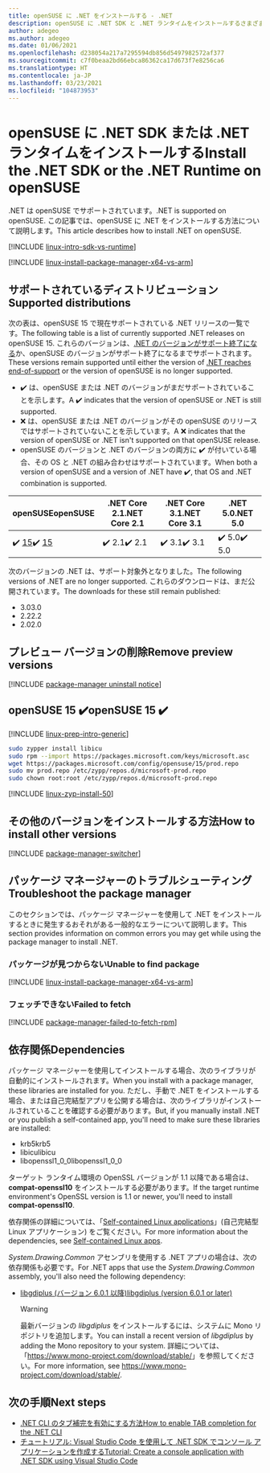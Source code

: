 ```yaml
---
title: openSUSE に .NET をインストールする - .NET
description: openSUSE に .NET SDK と .NET ランタイムをインストールするさまざまな方法を示します。
author: adegeo
ms.author: adegeo
ms.date: 01/06/2021
ms.openlocfilehash: d238054a217a7295594db856d5497982572af377
ms.sourcegitcommit: c7f0beaa2bd66ebca86362ca17d673f7e8256ca6
ms.translationtype: HT
ms.contentlocale: ja-JP
ms.lasthandoff: 03/23/2021
ms.locfileid: "104873953"
---
```

# <a name="install-the-net-sdk-or-the-net-runtime-on-opensuse"></a><span data-ttu-id="d26a0-103">openSUSE に .NET SDK または .NET ランタイムをインストールする</span><span class="sxs-lookup"><span data-stu-id="d26a0-103">Install the .NET SDK or the .NET Runtime on openSUSE</span></span>

<span data-ttu-id="d26a0-104">.NET は openSUSE でサポートされています。</span><span class="sxs-lookup"><span data-stu-id="d26a0-104">.NET is supported on openSUSE.</span></span> <span data-ttu-id="d26a0-105">この記事では、openSUSE に .NET をインストールする方法について説明します。</span><span class="sxs-lookup"><span data-stu-id="d26a0-105">This article describes how to install .NET on openSUSE.</span></span>

[!INCLUDE [linux-intro-sdk-vs-runtime](includes/linux-intro-sdk-vs-runtime.md)]

[!INCLUDE [linux-install-package-manager-x64-vs-arm](includes/linux-install-package-manager-x64-vs-arm.md)]

## <a name="supported-distributions"></a><span data-ttu-id="d26a0-106">サポートされているディストリビューション</span><span class="sxs-lookup"><span data-stu-id="d26a0-106">Supported distributions</span></span>

<span data-ttu-id="d26a0-107">次の表は、openSUSE 15 で現在サポートされている .NET リリースの一覧です。</span><span class="sxs-lookup"><span data-stu-id="d26a0-107">The following table is a list of currently supported .NET releases on openSUSE 15.</span></span> <span data-ttu-id="d26a0-108">これらのバージョンは、[.NET のバージョンがサポート終了になる](https://dotnet.microsoft.com/platform/support/policy/dotnet-core)か、openSUSE のバージョンがサポート終了になるまでサポートされます。</span><span class="sxs-lookup"><span data-stu-id="d26a0-108">These versions remain supported until either the version of [.NET reaches end-of-support](https://dotnet.microsoft.com/platform/support/policy/dotnet-core) or the version of openSUSE is no longer supported.</span></span>

- <span data-ttu-id="d26a0-109">✔️ は、openSUSE または .NET のバージョンがまだサポートされていることを示します。</span><span class="sxs-lookup"><span data-stu-id="d26a0-109">A ✔️ indicates that the version of openSUSE or .NET is still supported.</span></span>
- <span data-ttu-id="d26a0-110">❌ は、openSUSE または .NET のバージョンがその openSUSE のリリースではサポートされていないことを示しています。</span><span class="sxs-lookup"><span data-stu-id="d26a0-110">A ❌ indicates that the version of openSUSE or .NET isn't supported on that openSUSE release.</span></span>
- <span data-ttu-id="d26a0-111">openSUSE のバージョンと .NET のバージョンの両方に ✔️ が付いている場合、その OS と .NET の組み合わせはサポートされています。</span><span class="sxs-lookup"><span data-stu-id="d26a0-111">When both a version of openSUSE and a version of .NET have ✔️, that OS and .NET combination is supported.</span></span>

| <span data-ttu-id="d26a0-112">openSUSE</span><span class="sxs-lookup"><span data-stu-id="d26a0-112">openSUSE</span></span>                   | <span data-ttu-id="d26a0-113">.NET Core 2.1</span><span class="sxs-lookup"><span data-stu-id="d26a0-113">.NET Core 2.1</span></span> | <span data-ttu-id="d26a0-114">.NET Core 3.1</span><span class="sxs-lookup"><span data-stu-id="d26a0-114">.NET Core 3.1</span></span> | <span data-ttu-id="d26a0-115">.NET 5.0</span><span class="sxs-lookup"><span data-stu-id="d26a0-115">.NET 5.0</span></span> |
|----------------------------|---------------|---------------|----------------|
| <span data-ttu-id="d26a0-116">✔️ [15](#opensuse-15-)</span><span class="sxs-lookup"><span data-stu-id="d26a0-116">✔️ [15](#opensuse-15-)</span></span>     | <span data-ttu-id="d26a0-117">✔️ 2.1</span><span class="sxs-lookup"><span data-stu-id="d26a0-117">✔️ 2.1</span></span>        | <span data-ttu-id="d26a0-118">✔️ 3.1</span><span class="sxs-lookup"><span data-stu-id="d26a0-118">✔️ 3.1</span></span>        | <span data-ttu-id="d26a0-119">✔️ 5.0</span><span class="sxs-lookup"><span data-stu-id="d26a0-119">✔️ 5.0</span></span> |

<span data-ttu-id="d26a0-120">次のバージョンの .NET は、サポート対象外となりました。</span><span class="sxs-lookup"><span data-stu-id="d26a0-120">The following versions of .NET are no longer supported.</span></span> <span data-ttu-id="d26a0-121">これらのダウンロードは、まだ公開されています。</span><span class="sxs-lookup"><span data-stu-id="d26a0-121">The downloads for these still remain published:</span></span>

- <span data-ttu-id="d26a0-122">3.0</span><span class="sxs-lookup"><span data-stu-id="d26a0-122">3.0</span></span>
- <span data-ttu-id="d26a0-123">2.2</span><span class="sxs-lookup"><span data-stu-id="d26a0-123">2.2</span></span>
- <span data-ttu-id="d26a0-124">2.0</span><span class="sxs-lookup"><span data-stu-id="d26a0-124">2.0</span></span>

## <a name="remove-preview-versions"></a><span data-ttu-id="d26a0-125">プレビュー バージョンの削除</span><span class="sxs-lookup"><span data-stu-id="d26a0-125">Remove preview versions</span></span>

[!INCLUDE [package-manager uninstall notice](./includes/linux-uninstall-preview-info.md)]

## <a name="opensuse-15-"></a><span data-ttu-id="d26a0-126">openSUSE 15 ✔️</span><span class="sxs-lookup"><span data-stu-id="d26a0-126">openSUSE 15 ✔️</span></span>

[!INCLUDE [linux-prep-intro-generic](includes/linux-prep-intro-generic.md)]

```bash
sudo zypper install libicu
sudo rpm --import https://packages.microsoft.com/keys/microsoft.asc
wget https://packages.microsoft.com/config/opensuse/15/prod.repo
sudo mv prod.repo /etc/zypp/repos.d/microsoft-prod.repo
sudo chown root:root /etc/zypp/repos.d/microsoft-prod.repo
```

[!INCLUDE [linux-zyp-install-50](includes/linux-install-50-zyp.md)]

## <a name="how-to-install-other-versions"></a><span data-ttu-id="d26a0-127">その他のバージョンをインストールする方法</span><span class="sxs-lookup"><span data-stu-id="d26a0-127">How to install other versions</span></span>

[!INCLUDE [package-manager-switcher](./includes/package-manager-heading-hack-pkgname.md)]

## <a name="troubleshoot-the-package-manager"></a><span data-ttu-id="d26a0-128">パッケージ マネージャーのトラブルシューティング</span><span class="sxs-lookup"><span data-stu-id="d26a0-128">Troubleshoot the package manager</span></span>

<span data-ttu-id="d26a0-129">このセクションでは、パッケージ マネージャーを使用して .NET をインストールするときに発生するおそれがある一般的なエラーについて説明します。</span><span class="sxs-lookup"><span data-stu-id="d26a0-129">This section provides information on common errors you may get while using the package manager to install .NET.</span></span>

### <a name="unable-to-find-package"></a><span data-ttu-id="d26a0-130">パッケージが見つからない</span><span class="sxs-lookup"><span data-stu-id="d26a0-130">Unable to find package</span></span>

[!INCLUDE [linux-install-package-manager-x64-vs-arm](includes/linux-install-package-manager-x64-vs-arm.md)]

### <a name="failed-to-fetch"></a><span data-ttu-id="d26a0-131">フェッチできない</span><span class="sxs-lookup"><span data-stu-id="d26a0-131">Failed to fetch</span></span>

[!INCLUDE [package-manager-failed-to-fetch-rpm](includes/package-manager-failed-to-fetch-rpm.md)]

## <a name="dependencies"></a><span data-ttu-id="d26a0-132">依存関係</span><span class="sxs-lookup"><span data-stu-id="d26a0-132">Dependencies</span></span>

<span data-ttu-id="d26a0-133">パッケージ マネージャーを使用してインストールする場合、次のライブラリが自動的にインストールされます。</span><span class="sxs-lookup"><span data-stu-id="d26a0-133">When you install with a package manager, these libraries are installed for you.</span></span> <span data-ttu-id="d26a0-134">ただし、手動で .NET をインストールする場合、または自己完結型アプリを公開する場合は、次のライブラリがインストールされていることを確認する必要があります。</span><span class="sxs-lookup"><span data-stu-id="d26a0-134">But, if you manually install .NET or you publish a self-contained app, you'll need to make sure these libraries are installed:</span></span>

- <span data-ttu-id="d26a0-135">krb5</span><span class="sxs-lookup"><span data-stu-id="d26a0-135">krb5</span></span>
- <span data-ttu-id="d26a0-136">libicu</span><span class="sxs-lookup"><span data-stu-id="d26a0-136">libicu</span></span>
- <span data-ttu-id="d26a0-137">libopenssl1_0_0</span><span class="sxs-lookup"><span data-stu-id="d26a0-137">libopenssl1_0_0</span></span>

<span data-ttu-id="d26a0-138">ターゲット ランタイム環境の OpenSSL バージョンが 1.1 以降である場合は、**compat-openssl10** をインストールする必要があります。</span><span class="sxs-lookup"><span data-stu-id="d26a0-138">If the target runtime environment's OpenSSL version is 1.1 or newer, you'll need to install **compat-openssl10**.</span></span>

<span data-ttu-id="d26a0-139">依存関係の詳細については、「[Self-contained Linux applications](https://github.com/dotnet/core/blob/main/Documentation/self-contained-linux-apps.md)」(自己完結型 Linux アプリケーション) をご覧ください。</span><span class="sxs-lookup"><span data-stu-id="d26a0-139">For more information about the dependencies, see [Self-contained Linux apps](https://github.com/dotnet/core/blob/main/Documentation/self-contained-linux-apps.md).</span></span>

<span data-ttu-id="d26a0-140">*System.Drawing.Common* アセンブリを使用する .NET アプリの場合は、次の依存関係も必要です。</span><span class="sxs-lookup"><span data-stu-id="d26a0-140">For .NET apps that use the *System.Drawing.Common* assembly, you'll also need the following dependency:</span></span>

- [<span data-ttu-id="d26a0-141">libgdiplus (バージョン 6.0.1 以降)</span><span class="sxs-lookup"><span data-stu-id="d26a0-141">libgdiplus (version 6.0.1 or later)</span></span>](https://www.mono-project.com/docs/gui/libgdiplus/)

  > [!WARNING]
  > <span data-ttu-id="d26a0-142">最新バージョンの *libgdiplus* をインストールするには、システムに Mono リポジトリを追加します。</span><span class="sxs-lookup"><span data-stu-id="d26a0-142">You can install a recent version of *libgdiplus* by adding the Mono repository to your system.</span></span> <span data-ttu-id="d26a0-143">詳細については、「<https://www.mono-project.com/download/stable/>」を参照してください。</span><span class="sxs-lookup"><span data-stu-id="d26a0-143">For more information, see <https://www.mono-project.com/download/stable/>.</span></span>

## <a name="next-steps"></a><span data-ttu-id="d26a0-144">次の手順</span><span class="sxs-lookup"><span data-stu-id="d26a0-144">Next steps</span></span>

- [<span data-ttu-id="d26a0-145">.NET CLI のタブ補完を有効にする方法</span><span class="sxs-lookup"><span data-stu-id="d26a0-145">How to enable TAB completion for the .NET CLI</span></span>](../tools/enable-tab-autocomplete.md)
- [<span data-ttu-id="d26a0-146">チュートリアル: Visual Studio Code を使用して .NET SDK でコンソール アプリケーションを作成する</span><span class="sxs-lookup"><span data-stu-id="d26a0-146">Tutorial: Create a console application with .NET SDK using Visual Studio Code</span></span>](../tutorials/with-visual-studio-code.md)
